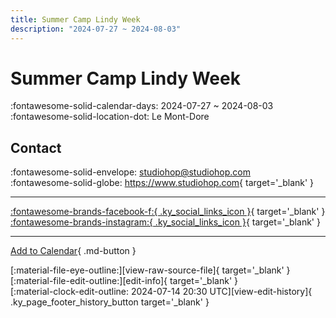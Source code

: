 ```yaml
---
title: Summer Camp Lindy Week
description: "2024-07-27 ~ 2024-08-03"
---
```


# Summer Camp Lindy Week 

:fontawesome-solid-calendar-days: 2024-07-27 ~ 2024-08-03  
:fontawesome-solid-location-dot: Le Mont-Dore  

## Contact

:fontawesome-solid-envelope: <studiohop@studiohop.com>  
:fontawesome-solid-globe: <https://www.studiohop.com>{ target='_blank' }  

---

 [:fontawesome-brands-facebook-f:{ .ky_social_links_icon }](https://www.facebook.com/studiohop){ target='_blank' } [:fontawesome-brands-instagram:{ .ky_social_links_icon }](https://instagram.com/studio_hop_toulouse){ target='_blank' }

---

[Add to Calendar](https://swing.news/ics/en/2024/fr/summer-camp-lindy-week-2024.ics){ .md-button }

<div class="ky_page_footer" markdown>
<div class="ky_page_footer_trailing" markdown="span">
[:material-file-eye-outline:][view-raw-source-file]{ target='_blank' }
[:material-file-edit-outline:][edit-info]{ target='_blank' }
</div>
<div class="ky_page_footer_leading" markdown="span">
[:material-clock-edit-outline: 2024-07-14 20:30 UTC][view-edit-history]{ .ky_page_footer_history_button target='_blank' }
</div>
</div>

[view-raw-source-file]: https://github.com/swingdance/events/blob/main/2024/fr/summer-camp-lindy-week-2024.json "View Raw Source File"
[edit-info]: https://github.com/swingdance/events/issues/new?assignees=&labels=update+event&projects=&template=03-update_entity.yml&title=%5B2024%2Ffr%5D%20Summer%20Camp%20Lindy%20Week&region=fr&year=2024&id=summer-camp-lindy-week-2024&name=Summer%20Camp%20Lindy%20Week&org_id= "Edit Info"

[view-edit-history]: https://github.com/swingdance/events/commits/main/2024/fr/summer-camp-lindy-week-2024.json "View Edit History"
